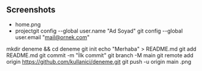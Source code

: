 
## Screenshots
- home.png
- projectgit config --global user.name "Ad Soyad"
git config --global user.email "mail@ornek.com"

mkdir deneme && cd deneme
git init
echo "Merhaba" > README.md
git add README.md
git commit -m "İlk commit"
git branch -M main
git remote add origin https://github.com/kullanici/deneme.git
git push -u origin main
.png
